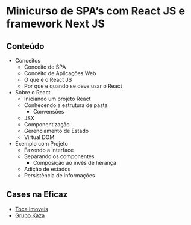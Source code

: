# Minicurso de SPA’s com React JS e framework Next JS

## Conteúdo
- Conceitos
    - Conceito de SPA
    - Conceito de Aplicações Web
    - O que é o React JS
    - Por que e quando se deve usar o React
- Sobre o React
    - Iniciando um projeto React
    - Conhecendo a estrutura de pasta
        - Convensões
    - JSX
    - Componentização
    - Gerenciamento de Estado
    - Virtual DOM
- Exemplo com Projeto
    - Fazendo a interface
    - Separando os componentes
        - Composição ao invés de herança
    - Adição de estados
    - Persistência de informações


## Cases na Eficaz
- [Toca Imoveis](https://www.tocaimoveis.com.br/)
- [Grupo Kaza](https://grupokaza.ucommerce.com.br/)